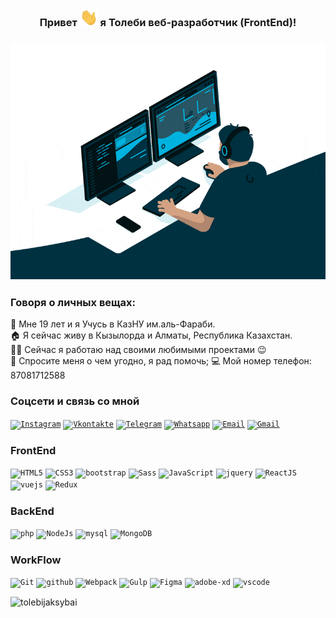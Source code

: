 <h3 align="center" style> Привет <img src="https://github.com/tolebijaksybai/tolebijaksybai/blob/master/Hi.gif" width="29px">  я Толеби веб-разработчик (FrontEnd)!
</h3>

<h3 align="center"><img src="https://github.com/tolebijaksybai/tolebijaksybai/blob/master/code.gif" alt="Coder GIF" max-height="350"></h3>

<h3 align="left">Говоря о личных вещах:</h3>
🏢 Мне 19 лет и я Учусь в КазНУ им.аль-Фараби.<br/>
🏠 Я сейчас живу в Кызылорда и Алматы, Республика Казахстан.<br/>
👨‍💻‍ Сейчас я работаю над своими любимыми проектами 😉<br/>
💬 Спросите меня о чем угодно, я рад помочь; 
💻 Мой номер телефон: 87081712588<br/>

<h3 align="left">Соцсети и связь со мной</h3>

<code><a href="https://www.instagram.com/tolebijaksybai_/?hl=ru" title="Instagram" target="_blank"><img alt="Instagram" width="50px" height="50px" src="https://cdn.worldvectorlogo.com/logos/instagram-2-1.svg" /></a></code>
<code><a href="https://vk.com/tolebi2017" target="_blank"><img alt="Vkontakte"  title="Vkontakte" width="50px" height="50px" src="https://cdn.worldvectorlogo.com/logos/vk-1.svg" /></a></code>
<code><a href="https://t.me/tolebi2020" target="_blank"><img alt="Telegram"  title="Telegram" width="50px" height="50px" src="https://cdn.worldvectorlogo.com/logos/telegram.svg" /></a></code>
<code><a href="https://wa.me/77081712588?text=Я%20заинтересован%20вашего%20навыки"  target="_blank"><img title="Whatsapp" alt="Whatsapp" width="50px" height="50px" src="https://cdn.worldvectorlogo.com/logos/whatsapp-icon.svg" /></a></code>
<code><a href="mailto:ztolebi@mail.ru" target="_blank"><img alt="Email"  title="Email" width="50px" height="50px" src="https://cdn.worldvectorlogo.com/logos/mail-ios.svg" /></a></code>
<code><a href="mailto:tolebizaksybaj@gmail.com" target="_blank"><img alt="Gmail"  title="Gmail" width="50px" height="50px" src="https://cdn.worldvectorlogo.com/logos/gmail-icon-2.svg" /></a></code>

<h3 align="left">FrontEnd</h3>

<code><img title="HTML5" alt="HTML5" width="50px" height="50px" src="https://image.flaticon.com/icons/svg/226/226269.svg" /></code>
<code><img title="CSS3" alt="CSS3" width="50px" height="50px" src="https://image.flaticon.com/icons/svg/732/732190.svg" /></code>
<code><img title="Bootstrap" alt="bootstrap" width="50px" height="50px" src="https://cdn.worldvectorlogo.com/logos/bootstrap-5-1.svg"/></code>
<code><img title="Sass" alt="Sass" width="50px" height="50px" src="https://cdn.worldvectorlogo.com/logos/sass-1.svg" /></code>
<code><img title="JavaScript" alt="JavaScript" width="50px" height="50px" src="https://cdn.worldvectorlogo.com/logos/javascript.svg" /></code>
<code><img title="jQuery" alt="jquery" width="50px" height="60px" src="https://cdn.worldvectorlogo.com/logos/jquery.svg" /></code>
<code><img title="React JS" alt="ReactJS" width="50px" height="50px" src="https://cdn.worldvectorlogo.com/logos/react-1.svg"/></code>
<code><img title="Vue js" alt="vuejs" width="50px" height="50px" src="https://cdn.worldvectorlogo.com/logos/vue-js-1.svg"/></code>
<code><img title="Redux" alt="Redux" width="50px" height="50px" src="https://cdn.worldvectorlogo.com/logos/redux.svg"/></code>

<h3 align="left">BackEnd</h3>
<code><img alt="php" width="50px" height="50px" src="https://cdn.worldvectorlogo.com/logos/php.svg"/></code>
<code><img alt="NodeJs" width="40px" height="50px" src="https://cdn.worldvectorlogo.com/logos/nodejs-icon.svg" /></code>
<code><img alt="mysql" width="50px" height="50px" src="https://cdn.worldvectorlogo.com/logos/mysql-5.svg"/></code>
<code><img alt="MongoDB" width="50px" height="50px" src="https://cdn.worldvectorlogo.com/logos/mongodb.svg"/></code>

<h3 align="left">WorkFlow</h3>
<code><img alt="Git" width="50px"  height="50px" src="https://cdn.worldvectorlogo.com/logos/git-icon.svg" /></code>
<code><img alt="github" width="50px" height="50px" src="https://cdn.worldvectorlogo.com/logos/github-octocat.svg"/></code>
<code><img alt="Webpack" width="50px" height="50px" src="https://cdn.worldvectorlogo.com/logos/webpack-icon.svg"/></code>
<code><img alt="Gulp" width="50px" height="50px" src="https://cdn.worldvectorlogo.com/logos/gulp.svg"/></code>
<code><img alt="Figma" width="50px" height="40px" src="https://cdn.worldvectorlogo.com/logos/figma-1.svg" /></code>
<code><img alt="adobe-xd" width="50px" height="45px" src="https://cdn.worldvectorlogo.com/logos/adobe-xd-1.svg"/></code>
<code><img alt="vscode" width="45px"  height="50px" src="https://cdn.worldvectorlogo.com/logos/visual-studio-code.svg"/></code>

<p align="left"> <img src="https://github-readme-stats.vercel.app/api?username=tolebijaksybai&show_icons=true&theme=gotham" alt="tolebijaksybai" />
